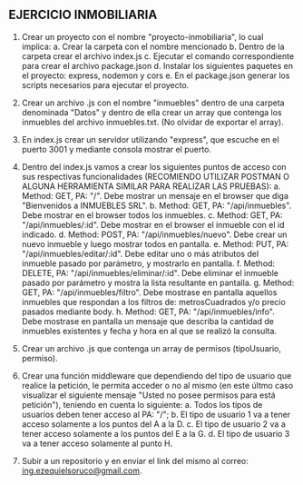 ## EJERCICIO INMOBILIARIA

1. Crear un proyecto con el nombre "proyecto-inmobiliaria", lo cual implica:
   a. Crear la carpeta con el nombre mencionado
   b. Dentro de la carpeta crear el archivo index.js
   c. Ejecutar el comando correspondiente para crear el archivo package.json
   d. Instalar los siguientes paquetes en el proyecto: express, nodemon y cors
   e. En el package.json generar los scripts necesarios para ejecutar el proyecto.

2. Crear un archivo .js con el nombre "inmuebles" dentro de una carpeta denominada "Datos" y dentro de ella crear un array que contenga los inmuebles del archivo inmuebles.txt. (No olvidar de exportar el array).

3. En index.js crear un servidor utilizando "express", que escuche en el puerto 3001 y mediante consola mostrar el puerto.

4. Dentro del index.js vamos a crear los siguientes puntos de acceso con sus respectivas funcionalidades (RECOMIENDO UTILIZAR POSTMAN O ALGUNA HERRAMIENTA SIMILAR PARA REALIZAR LAS PRUEBAS):
   a. Method: GET, PA: "/". Debe mostrar un mensaje en el browser que diga "Bienvenidos a INMUEBLES SRL".
   b. Method: GET, PA: "/api/inmuebles". Debe mostrar en el browser todos los inmuebles.
   c. Method: GET, PA: "/api/inmuebles/:id". Debe mostrar en el browser el inmueble con el id indicado.
   d. Method: POST, PA: "/api/inmuebles/nuevo". Debe crear un nuevo inmueble y luego mostrar todos en pantalla.
   e. Method: PUT, PA: "/api/inmuebles/editar/:id". Debe editar uno o más atributos del inmueble pasado por parámetro, y mostrarlo en pantalla.
   f. Method: DELETE, PA: "/api/inmuebles/eliminar/:id". Debe eliminar el inmueble pasado por parámetro y mostra la lista resultante en pantalla.
   g. Method: GET, PA: "/api/inmuebles/filtro". Debe mostrase en pantalla aquellos inmuebles que respondan a los filtros de: metrosCuadrados y/o precio pasados mediante body.
   h. Method: GET, PA: "/api/inmuebles/info". Debe mostrase en pantalla un mensaje que describa la cantidad de inmuebles existentes y fecha y hora en al que se realizó la consulta.

5. Crear un archivo .js que contenga un array de permisos (tipoUsuario, permiso).

6. Crear una función middleware que dependiendo del tipo de usuario que realice la petición, le permita acceder o no al mismo (en este últmo caso visualizar el siguiente mensaje "Usted no posee permisos para está petición"), teniendo en cuenta lo siguiente:
   a. Todos los tipos de usuarios deben tener acceso al PA: "/";
   b. El tipo de usuario 1 va a tener acceso solamente a los puntos del A a la D.
   c. El tipo de usuario 2 va a tener acceso solamente a los puntos del E a la G.
   d. El tipo de usuario 3 va a tener acceso solamente al punto H.

7. Subir a un repositorio y en enviar el link del mismo al correo: ing.ezequielsoruco@gmail.com.

